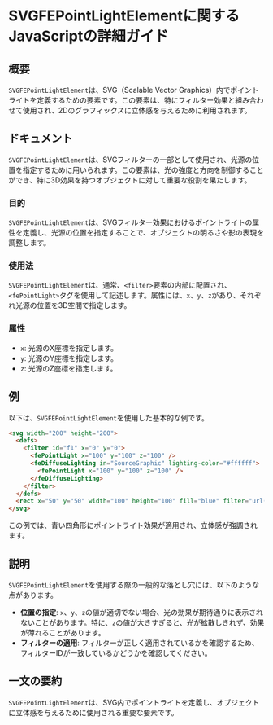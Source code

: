 <!--
Meta Description: # SVGFEPointLightElementに関するJavaScriptの詳細ガイド ## 概要 `SVGFEPointLightElement`は、SVG（Scalable Vector Graphics）内でポイントライトを定義するための要素です。この要素は、特にフィルター効果と組み合わせて...
Meta Keywords: 100, svgfepointlightelement, filter, svg, fepointlight
-->

# SVGFEPointLightElementに関するJavaScriptの詳細ガイド

## 概要
`SVGFEPointLightElement`は、SVG（Scalable Vector Graphics）内でポイントライトを定義するための要素です。この要素は、特にフィルター効果と組み合わせて使用され、2Dのグラフィックスに立体感を与えるために利用されます。

## ドキュメント
`SVGFEPointLightElement`は、SVGフィルターの一部として使用され、光源の位置を指定するために用いられます。この要素は、光の強度と方向を制御することができ、特に3D効果を持つオブジェクトに対して重要な役割を果たします。

### 目的
`SVGFEPointLightElement`は、SVGフィルター効果におけるポイントライトの属性を定義し、光源の位置を指定することで、オブジェクトの明るさや影の表現を調整します。

### 使用法
`SVGFEPointLightElement`は、通常、`<filter>`要素の内部に配置され、`<fePointLight>`タグを使用して記述します。属性には、`x`、`y`、`z`があり、それぞれ光源の位置を3D空間で指定します。

### 属性
- `x`: 光源のX座標を指定します。
- `y`: 光源のY座標を指定します。
- `z`: 光源のZ座標を指定します。

## 例
以下は、`SVGFEPointLightElement`を使用した基本的な例です。

```html
<svg width="200" height="200">
  <defs>
    <filter id="f1" x="0" y="0">
      <fePointLight x="100" y="100" z="100" />
      <feDiffuseLighting in="SourceGraphic" lighting-color="#ffffff">
        <fePointLight x="100" y="100" z="100" />
      </feDiffuseLighting>
    </filter>
  </defs>
  <rect x="50" y="50" width="100" height="100" fill="blue" filter="url(#f1)" />
</svg>
```

この例では、青い四角形にポイントライト効果が適用され、立体感が強調されます。

## 説明
`SVGFEPointLightElement`を使用する際の一般的な落とし穴には、以下のような点があります。

- **位置の指定**: `x`、`y`、`z`の値が適切でない場合、光の効果が期待通りに表示されないことがあります。特に、`z`の値が大きすぎると、光が拡散しきれず、効果が薄れることがあります。
- **フィルターの適用**: フィルターが正しく適用されているかを確認するため、フィルターIDが一致しているかどうかを確認してください。

## 一文の要約
`SVGFEPointLightElement`は、SVG内でポイントライトを定義し、オブジェクトに立体感を与えるために使用される重要な要素です。
